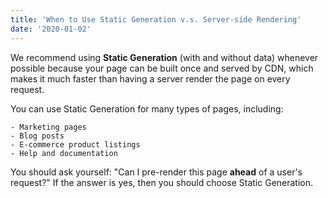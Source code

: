 ```yaml
---
title: 'When to Use Static Generation v.s. Server-side Rendering'
date: '2020-01-02'
---
```


We recommend using **Static Generation** (with and without data) whenever possible because your page can be built once and served by CDN, which makes it much faster than having a server render the page on every request.

You can use Static Generation for many types of pages, including:

```
- Marketing pages
- Blog posts
- E-commerce product listings
- Help and documentation
```

You should ask yourself: "Can I pre-render this page **ahead** of a user's request?" If the answer is yes, then you should choose Static Generation.
